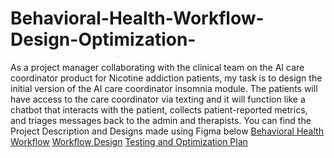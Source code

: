 # Behavioral-Health-Workflow-Design-Optimization-
As a project manager collaborating with the clinical team on the AI care coordinator product for Nicotine addiction patients, my task is to design the initial version of the AI care coordinator insomnia module. The patients will have access to the care coordinator via texting and it will function like a chatbot that interacts with the patient, collects patient-reported metrics, and triages messages back to the admin and therapists. You can find the Project Description and Designs made using Figma below
 [Behavioral Health Workflow](https://github.com/skadiya/Behavioral-Health-Workflow-Design-Optimization-/blob/main/Behavioral%20Health%20Workflow%20Design%20Optimization.pdf) 
[Workflow Design](https://github.com/skadiya/Behavioral-Health-Workflow-Design-Optimization-/blob/main/AI%20Care%20Coordinator%20Insomnia%20Module%20Flowchart..pdf)
[Testing and Optimization Plan](https://github.com/skadiya/Behavioral-Health-Workflow-Design-Optimization-/blob/main/Testing%20and%20Optimization%20Plan%20for%20AI%20care%20coordinator%20module..pdf)
 
